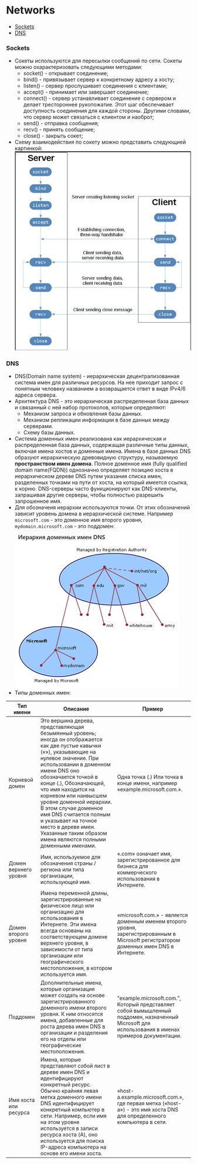 # Networks

+ [Sockets](#sockets)
+ [DNS](#dns)

### <a name="sockets"> Sockets </a>
+ Сокеты используются для пересылки сообщений по сети. Сокеты можно охарактеризовать следующими методами:
  + socket() - открывает соединение;
  + bind() - привязывает сервер к конкретному адресу а хосту;
  + listen() - сервер прослушивает соединения с клиентами;
  + accept() - принимает или завершает соединение;
  + connect() - сервер устанавливает соединение с сервером и делает трестороннее рукопожатие. Этот шаг обеспечивает доступность соединения для каждой стороны. Другими словами, что сервер может связаться с клиентом и наоброт;
  + send() - отправка сообщения;
  + recv() - принять сообщение;
  + close() - закрыть сокет;
+ Схему взаимодействия по сокету можно представить следующией  картинкой:
    ![](./source/server_flow.png)

### <a name="dns"> </a> DNS
+ DNS(Domain name system) - иерархическая децентрализованная система имен для различных ресурсов. На нее приходит запрос с понятным человеку названием а возвращается ответ в виде IPv4/6 адреса сервера.
+ Архитектура DNS - это иерархическая распределенная база данных и связанный с ней набор протоколов, которые определяют:
    + Механизм запроса и обновления базы данных.
    + Механизм репликации информации в базе данных между серверами.
    + Схему базы данных.
+ Система доменных имен реализована как иерархическая и распределенная база данных, содержащая различные типы данных, включая имена хостов и доменные имена. Имена в базе данных DNS образуют иерархическую древовидную структуру, называемую **пространством имен домена**. Полное доменное имя (fully qualified domain name(FQDN)) однозначно определяет позицию хоста в иерархическом дереве DNS путем указания списка имен, разделенных точками на пути от хоста, на который имеется ссылка, к корню. DNS-серверы часто функционируют как DNS-клиенты, запрашивая другие серверы, чтобы полностью разрешить запрошенное имя. 
+ Для обозначеия иерархии используются точки. От этих обозначений зависит уровень домена в иерархической системе. Например `microsoft.com` - это доменное имя второго уровня, `mydomain.microsoft.com` - это поддомен:
    ![](./source/microsoft_domain_hierarhy.png)
+ Типы доменных имен:

Тип имени       | Описание | Пример
------------- | ------------- | ------------- 
Корневой домен | Это вершина дерева, представляющая безымянный уровень; иногда он отображается как две пустые кавычки («»), указывающие на нулевое значение. При использовании в доменном имени DNS оно обозначается точкой в конце (.), Обозначающей, что имя находится на корневом или наивысшем уровне доменной иерархии. В этом случае доменное имя DNS считается полным и указывает на точное место в дереве имен. Указанные таким образом имена являются полными доменными именами. | Одна точка (.) Или точка в конце имени, например «example.microsoft.com.».
Домен верхнего уровня | Имя, используемое для обозначения страны / региона или типа организации, использующей имя. | «.com» означает имя, зарегистрированное для бизнеса для коммерческого использования в Интернете.
Домен второго уровня | Имена переменной длины, зарегистрированные на физическое лицо или организацию для использования в Интернете. Эти имена всегда основаны на соответствующем домене верхнего уровня, в зависимости от типа организации или географического местоположения, в котором используется имя. | «microsoft.com.» - является доменным именем второго уровня, зарегистрированным в Microsoft регистратором доменных имен DNS в Интернете.
Поддомен | Дополнительные имена, которые организация может создать на основе зарегистрированного доменного имени второго уровня. К ним относятся имена, добавленные для роста дерева имен DNS в организации и разделения его на отделы или географические местоположения. | "example.microsoft.com.”, Который представляет собой вымышленный поддомен, назначенный Microsoft для использования в именах примеров документации.
Имя хоста или ресурса | Имена, которые представляют собой лист в дереве имен DNS и идентифицируют конкретный ресурс. Обычно крайняя левая метка доменного имени DNS идентифицирует конкретный компьютер в сети. Например, если имя на этом уровне используется в записи ресурса хоста (A), оно используется для поиска IP-адреса компьютера на основе его имени хоста. | «host-a.example.microsoft.com.», где первая метка («host-a») - это имя хоста DNS для определенного компьютера в сети.